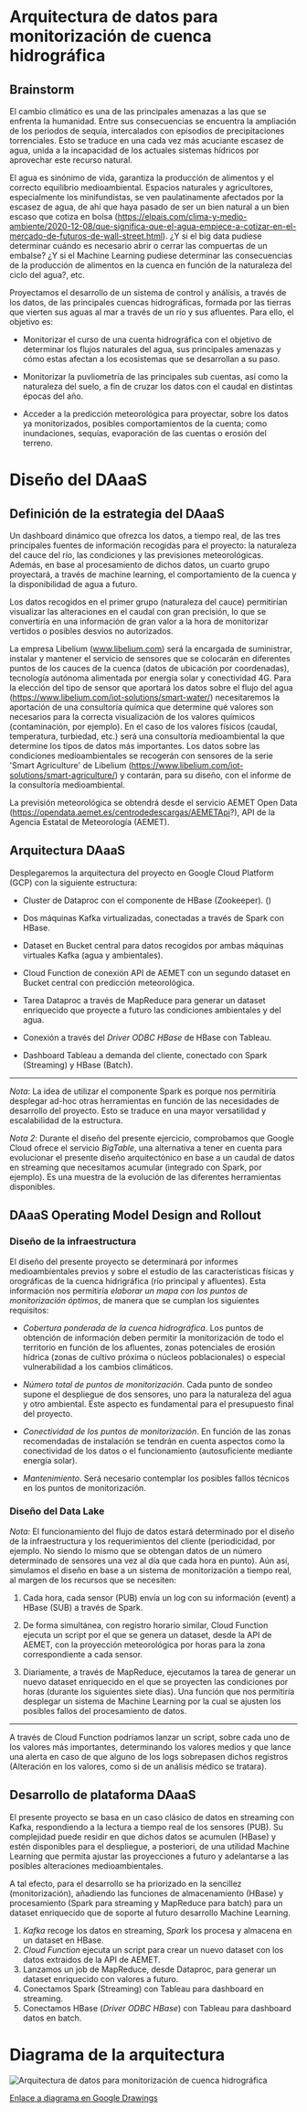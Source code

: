 # Arquitectura de datos para monitorización de cuenca hidrográfica

## Brainstorm

El cambio climático es una de las principales amenazas a las que se enfrenta la humanidad. Entre sus consecuencias se encuentra la ampliación de los periodos de sequía, intercalados con episodios de precipitaciones torrenciales. Esto se traduce en una cada vez más acuciante escasez de agua, unida a la incapacidad de los actuales sistemas hídricos por aprovechar este recurso natural.

El agua es sinónimo de vida, garantiza la producción de alimentos y el correcto equilibrio medioambiental. Espacios naturales y agricultores, especialmente los minifundistas, se ven paulatinamente afectados por la escasez de agua, de ahí que haya pasado de ser un bien natural a un bien escaso que cotiza en bolsa (https://elpais.com/clima-y-medio-ambiente/2020-12-08/que-significa-que-el-agua-empiece-a-cotizar-en-el-mercado-de-futuros-de-wall-street.html). ¿Y si el big data pudiese determinar cuándo es necesario abrir o cerrar las compuertas de un embalse? ¿Y si el Machine Learning pudiese determinar las consecuencias de la producción de alimentos en la cuenca en función de la naturaleza del ciclo del agua?, etc.

Proyectamos el desarrollo de un sistema de control y análisis, a través de los datos, de las principales cuencas hidrográficas, formada por las tierras que vierten sus aguas al mar a través de un río y sus afluentes. Para ello, el objetivo es:

* Monitorizar el curso de una cuenta hidrográfica con el objetivo de determinar los flujos naturales del agua, sus principales amenazas y cómo estas afectan a los ecosistemas que se desarrollan a su paso.

* Monitorizar la puvliometría de las principales sub cuentas, así como la naturaleza del suelo, a fin de cruzar los datos con el caudal en distintas épocas del año.

* Acceder a la predicción meteorológica para proyectar, sobre los datos ya monitorizados, posibles comportamientos de la cuenta; como inundaciones, sequías, evaporación de las cuentas o erosión del terreno. 

# Diseño del DAaaS

## Definición de la estrategia del DAaaS

Un dashboard dinámico que ofrezca los datos, a tiempo real, de las tres principales fuentes de información recogidas para el proyecto: la naturaleza del cauce del río, las condiciones y las previsiones meteorológicas. Además, en base al procesamiento de dichos datos, un cuarto grupo proyectará, a través de machine learning, el comportamiento de la cuenca y la disponibilidad de agua a futuro.

Los datos recogidos en el primer grupo (naturaleza del cauce) permitirían visualizar las alteraciones en el caudal con gran precisión, lo que se convertiría en una información de gran valor a la hora de monitorizar vertidos o posibles desvios no autorizados.

La empresa Libelium (www.libelium.com) será la encargada de suministrar, instalar y mantener el servicio de sensores que se colocarán en diferentes puntos de los cauces de la cuenca (datos de ubicación por coordenadas), tecnología autónoma alimentada por energía solar y conectividad 4G. Para la elección del tipo de sensor que aportará los datos sobre el flujo del agua (https://www.libelium.com/iot-solutions/smart-water/) necesitaremos la aportación de una consultoría química que determine qué valores son necesarios para la correcta visualización de los valores químicos (contaminación, por ejemplo). En el caso de los valores físicos (caudal, temperatura, turbiedad, etc.) será una consultoría medioambiental la que determine los tipos de datos más importantes. Los datos sobre las condiciones medioambientales se recogerán con sensores de la serie 'Smart Agriculture' de Libelium (https://www.libelium.com/iot-solutions/smart-agriculture/) y contarán, para su diseño, con el informe de la consultoría medioambiental. 

La previsión meteorológica se obtendrá desde el servicio AEMET Open Data (https://opendata.aemet.es/centrodedescargas/AEMETApi?), API de la Agencia Estatal de Meteorología (AEMET).

## Arquitectura DAaaS

Desplegaremos la arquitectura del proyecto en Google Cloud Platform (GCP) con la siguiente estructura:

* Cluster de Dataproc con el componente de HBase (Zookeeper). ()

* Dos máquinas Kafka virtualizadas, conectadas a través de Spark con HBase.

* Dataset en Bucket central para datos recogidos por ambas máquinas virtuales Kafka (agua y ambientales).

* Cloud Function de conexión API de AEMET con un segundo dataset en Bucket central con predicción meteorológica.

* Tarea Dataproc a través de MapReduce para generar un dataset enriquecido que proyecte a futuro las condiciones ambientales y del agua.

* Conexión a través del *Driver ODBC HBase* de HBase con Tableau.

* Dashboard Tableau a demanda del cliente, conectado con Spark (Streaming) y HBase (Batch).

------

*Nota*: La idea de utilizar el componente Spark es porque nos permitiría desplegar ad-hoc otras herramientas en función de las necesidades de desarrollo del proyecto. Esto se traduce en una mayor versatilidad y escalabilidad de la estructura.

*Nota 2*: Durante el diseño del presente ejercicio, comprobamos que Google Cloud ofrece el servicio *BigTable*, una alternativa a tener en cuenta para evolucionar el presente diseño arquitectónico en base a un caudal de datos en streaming que necesitamos acumular (integrado con Spark, por ejemplo). Es una muestra de la evolución de las diferentes herramientas disponibles.

## DAaaS Operating Model Design and Rollout

### Diseño de la infraestructura

El diseño del presente proyecto se determinará por informes medioambientales previos y sobre el estudio de las características físicas y orográficas de la cuenca hidrigráfica (río principal y afluentes). Esta información nos permitiría *elaborar un mapa con los puntos de monitorización óptimos*, de manera que se cumplan los siguientes requisitos:

* *Cobertura ponderada de la cuenca hidrográfica*. Los puntos de obtención de información deben permitir la monitorización de todo el territorio en función de los afluentes, zonas potenciales de erosión hídrica (zonas de cultivo próxima o núcleos poblacionales) o especial vulnerabilidad a los cambios climáticos.

* *Número total de puntos de monitorización*. Cada punto de sondeo supone el despliegue de dos sensores, uno para la naturaleza del agua y otro ambiental. Este aspecto es fundamental para el presupuesto final del proyecto.

* *Conectividad de los puntos de monitorización*. En función de las zonas recomendadas de instalación se tendrán en cuenta aspectos como la conectividad de los datos o el funcionamiento (autosuficiente mediante energía solar).

* *Mantenimiento*. Será necesario contemplar los posibles fallos técnicos en los puntos de monitorización.

### Diseño del Data Lake

*Nota:* El funcionamiento del flujo de datos estará determinado por el diseño de la infraestructura y los requerimientos del cliente (periodicidad, por ejemplo. No siendo lo mismo que se obtengan datos de un número determinado de sensores una vez al día que cada hora en punto). Aún así, simulamos el diseño en base a un sistema de monitorización a tiempo real, al margen de los recursos que se necesiten:

1. Cada hora, cada sensor (PUB) envía un log con su información (event) a HBase (SUB) a través de Spark.

2. De forma simultánea, con registro horario similar, Cloud Function ejecuta un script por el que se genera un dataset, desde la API de AEMET, con la proyección meteorológica por horas para la zona correspondiente a cada sensor. 

3. Diariamente, a través de MapReduce, ejecutamos la tarea de generar un nuevo dataset enriquecido en el que se proyecten las condiciones por horas (durante los siguientes siete días). Una función que nos permitiría desplegar un sistema de Machine Learning por la cual se ajusten los posibles fallos del procesamiento de datos.

------------

A través de Cloud Function podríamos lanzar un script, sobre cada uno de los valores más importantes, determinando los valores medios y que lance una alerta en caso de que alguno de los logs sobrepasen dichos registros (Alteración en los valores, como si de un análisis médico se tratara).

## Desarrollo de plataforma DAaaS

El presente proyecto se basa en un caso clásico de datos en streaming con Kafka, respondiendo a la lectura a tiempo real de los sensores (PUB). Su complejidad puede residir en que dichos datos se acumulen (HBase) y estén disponibles para el despliegue, a posteriori, de una utilidad Machine Learning que permita ajustar las proyecciones a futuro y adelantarse a las posibles alteraciones medioambientales. 

A tal efecto, para el desarrollo se ha priorizado en la sencillez (monitorización), añadiendo las funciones de almacenamiento (HBase) y procesamiento (Spark para streaming y MapReduce para batch) para un dataset enriquecido que de soporte al futuro desarrollo Machine Learning.

1. *Kafka* recoge los datos en streaming, *Spark* los procesa y almacena en un dataset en HBase.
2. *Cloud Function* ejecuta un script para crear un nuevo dataset con los datos extraidos de la API de AEMET.
3. Lanzamos un job de MapReduce, desde Dataproc, para generar un dataset enriquecido con valores a futuro.
4. Conectamos Spark (Streaming) con Tableau para dashboard en streaming.
5. Conectamos HBase (*Driver ODBC HBase*) con Tableau para dashboard datos en batch.

# Diagrama de la arquitectura

![Arquitectura de datos para monitorización de cuenca hidrográfica](/BDArquitecture_Project_.png)

[Enlace a diagrama en Google Drawings](https://docs.google.com/drawings/d/1wQxIFXGDK3snHXSAF7KA6dBUVqSDmFxiT8tY4RMxU8Y/edit?usp=sharing)


